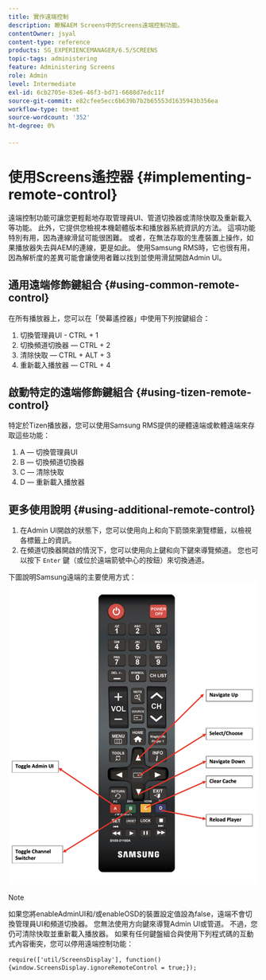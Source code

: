 ```yaml
---
title: 實作遠端控制
description: 瞭解AEM Screens中的Screens遠端控制功能。
contentOwner: jsyal
content-type: reference
products: SG_EXPERIENCEMANAGER/6.5/SCREENS
topic-tags: administering
feature: Administering Screens
role: Admin
level: Intermediate
exl-id: 6cb2705e-83e6-46f3-bd71-6688d7edc11f
source-git-commit: e82cfee5ecc6b639b7b2b65553d1635943b356ea
workflow-type: tm+mt
source-wordcount: '352'
ht-degree: 0%

---
```


# 使用Screens遙控器 {#implementing-remote-control}

遠端控制功能可讓您更輕鬆地存取管理員UI、管道切換器或清除快取及重新載入等功能。 此外，它提供您檢視本機韌體版本和播放器系統資訊的方法。 這項功能特別有用，因為連線滑鼠可能很困難。 或者，在無法存取的生產裝置上操作，如果播放器失去與AEM的連線，更是如此。 使用Samsung RMS時，它也很有用，因為解析度的差異可能會讓使用者難以找到並使用滑鼠開啟Admin UI。

## 通用遠端修飾鍵組合 {#using-common-remote-control}

在所有播放器上，您可以在「熒幕遙控器」中使用下列按鍵組合：

1. 切換管理員UI - CTRL + 1
1. 切換頻道切換器 — CTRL + 2
1. 清除快取 — CTRL + ALT + 3
1. 重新載入播放器 — CTRL + 4

## 啟動特定的遠端修飾鍵組合 {#using-tizen-remote-control}

特定於Tizen播放器，您可以使用Samsung RMS提供的硬體遠端或軟體遠端來存取這些功能：

1. A — 切換管理員UI
1. B — 切換頻道切換器
1. C — 清除快取
1. D — 重新載入播放器

## 更多使用說明 {#using-additional-remote-control}

1. 在Admin UI開啟的狀態下，您可以使用向上和向下箭頭來瀏覽標籤，以檢視各標籤上的資訊。
1. 在頻道切換器開啟的情況下，您可以使用向上鍵和向下鍵來導覽頻道。 您也可以按下 `Enter` 鍵（或位於遠端箭號中心的按鈕）來切換通道。

下圖說明Samsung遠端的主要使用方式：
![影像](assets/tizen/remote.png)

>[!NOTE]
>如果您將enableAdminUI和/或enableOSD的裝置設定值設為false，遠端不會切換管理員UI和頻道切換器。 您無法使用方向鍵來導覽Admin UI或管道。 不過，您仍可清除快取並重新載入播放器。 如果有任何鍵盤組合與使用下列程式碼的互動式內容衝突，您可以停用遠端控制功能：

```
require(['util/ScreensDisplay'], function() {window.ScreensDisplay.ignoreRemoteControl = true;}); 
```
